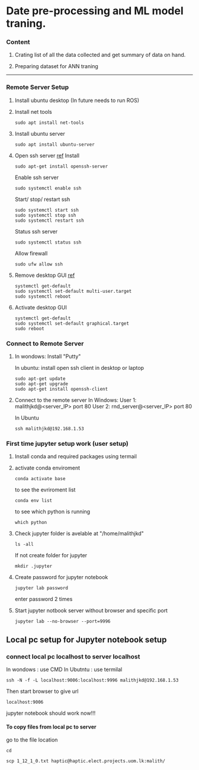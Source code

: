 # Date pre-processing and ML model traning. 


### Content 

1. Crating list of all the data collected and get summary of data on hand. 

2. Preparing dataset for ANN traning 



---
### Remote Server Setup 

1. Install ubuntu desktop 
   (In future needs to run ROS)

2. Install net tools
   ```consol
   sudo apt install net-tools
   ``` 

3. Install ubuntu server
   ```consol
   sudo apt install ubuntu-server
   ```
4. Open ssh server  [ref](https://www.cyberciti.biz/faq/how-to-install-ssh-on-ubuntu-linux-using-apt-get/)
    Install
    ```consol
    sudo apt-get install openssh-server
    ```

    Enable ssh server
    ```consol
    sudo systemctl enable ssh
    ```

    Start/ stop/ restart ssh
    ```consol
    sudo systemctl start ssh
    sudo systemctl stop ssh
    sudo systemctl restart ssh
    ```

    Status ssh server

    ```consol
    sudo systemctl status ssh
    ```

    Allow firewall
    ```consol
    sudo ufw allow ssh
    ```

5. Remove desktop GUI [ref](https://www.cyberciti.biz/faq/switch-boot-target-to-text-gui-in-systemd-linux/)
    ```consol
    systemctl get-default
    sudo systemctl set-default multi-user.target 
    sudo systemctl reboot
    ```
7. Activate desktop GUI 
    ```consol
    systemctl get-default
    sudo systemctl set-default graphical.target
    sudo reboot
    ```

### Connect to Remote Server

1. In wondows: Install "Putty"

    In ubuntu: install open ssh client in desktop or laptop

    ```consol
    sudo apt-get update
    sudo apt-get upgrade
    sudo apt-get install openssh-client
    ```

2. Connect to the remote server 
    In Windows: 
    User 1: malithjkd@<server_IP> port 80
    User 2: rnd_server@<server_IP> port 80

    In Ubuntu 

    ```consol
    ssh malithjkd@192.168.1.53
    ```

### First time jupyter setup work (user setup)

1. Install conda and required packages using termail

2. activate conda enviroment

    ```console
    conda activate base
    ```
    to see the evriroment list

    ```console
    conda env list
    ```

    to see which python is running

    ```console
    which python
    ```


2. Check jupyter folder is avelable at "/home/malithjkd"
    ```consol
    ls -all
    ``` 
    
    If not create folder for jupyter

    ```console
    mkdir .jupyter
    ```

3. Create password for jupyter notebook

    ```console
    jupyter lab password
    
    ```
    enter password 2 times

4. Start jupyter notbook server without browser and specific port

    ```console
    jupyter lab --no-browser --port=9996
    ```


## Local pc setup for Jupyter notebook setup

### connect local pc localhost to server localhost

In wondows : use CMD
In Ubutntu : use termilal

```console
ssh -N -f -L localhost:9006:localhost:9996 malithjkd@192.168.1.53
```

Then start browser to give url

```console
localhost:9006
```

jupyter notebook should work now!!!


#### To copy files from local pc to server
go to the file location 

```console
cd

scp 1_12_1_0.txt haptic@haptic.elect.projects.uom.lk:malith/
```
